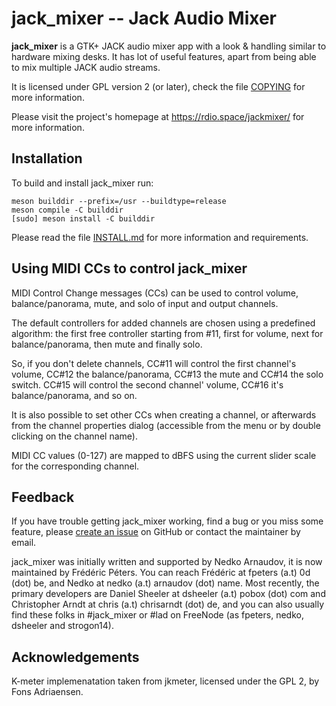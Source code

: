 jack_mixer -- Jack Audio Mixer
==============================

**jack_mixer** is a GTK+ JACK audio mixer app with a look & handling similar to
hardware mixing desks. It has lot of useful features, apart from being able to
mix multiple JACK audio streams.

It is licensed under GPL version 2 (or later), check the file [COPYING] for
more information.

Please visit the project's homepage at https://rdio.space/jackmixer/ for more
information.


## Installation

To build and install jack_mixer run:

```console
meson builddir --prefix=/usr --buildtype=release
meson compile -C builddir
[sudo] meson install -C builddir
```

Please read the file [INSTALL.md] for more information and requirements.


## Using MIDI CCs to control jack_mixer

MIDI Control Change messages (CCs) can be used to control volume,
balance/panorama, mute, and solo of input and output channels.

The default controllers for added channels are chosen using a predefined
algorithm: the first free controller starting from #11, first for volume, next
for balance/panorama, then mute and finally solo.

So, if you don't delete channels, CC#11 will control the first channel's
volume, CC#12 the balance/panorama, CC#13 the mute and CC#14 the solo switch.
CC#15 will control the second channel' volume, CC#16 it's balance/panorama, and
so on.

It is also possible to set other CCs when creating a channel, or afterwards
from the channel properties dialog (accessible from the menu or by double
clicking on the channel name).

MIDI CC values (0-127) are mapped to dBFS using the current slider scale for
the corresponding channel.


## Feedback

If you have trouble getting jack_mixer working, find a bug or you miss some
feature, please [create an issue] on GitHub or contact the maintainer by email.

jack_mixer was initially written and supported by Nedko Arnaudov, it is now
maintained by Frédéric Péters. You can reach Frédéric at fpeters (a.t) 0d (dot)
be, and Nedko at nedko (a.t) arnaudov (dot) name. Most recently, the primary
developers are Daniel Sheeler at dsheeler (a.t) pobox (dot) com and Christopher
Arndt at chris (a.t) chrisarndt (dot) de, and you can also usually find these
folks in #jack_mixer or #lad on FreeNode (as fpeters, nedko, dsheeler and
strogon14).


## Acknowledgements

K-meter implemenatation taken from jkmeter, licensed under
the GPL 2, by Fons Adriaensen.

[COPYING]: ./COPYING
[INSTALL.md]: ./INSTALL.md
[create an issue]: https://github.com/jack-mixer/jack_mixer/issues

